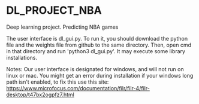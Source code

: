 # DL_PROJECT_NBA
Deep learning project. Predicting NBA games

The user interface is dl_gui.py.
To run it, you should download the python file and the weights file from github to the same directory.
Then, open cmd in that directory and run 'python3 dl_gui.py'.
It may execute some library installations.

Notes:
Our user interface is designated for windows, and will not run on linux or mac.
You might get an error during installation if your windows long path isn't enabled, to fix this use this site: 
https://www.microfocus.com/documentation/filr/filr-4/filr-desktop/t47bx2ogpfz7.html

